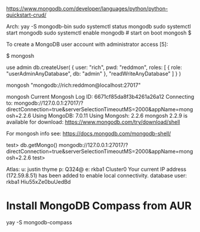 https://www.mongodb.com/developer/languages/python/python-quickstart-crud/

Arch:
yay -S mongodb-bin
sudo systemctl status mongodb
sudo systemctl start mongodb
sudo systemctl enable mongodb  # start on boot
mongosh  $


To create a MongoDB user account with administrator access [5]:

$ mongosh

use admin
db.createUser(
  {
    user: "rich",
    pwd: "reddmon",
    roles: [ { role: "userAdminAnyDatabase", db: "admin" }, "readWriteAnyDatabase" ]
  }
)

mongosh "mongodb://rich:reddmon@localhost:27017"

mongosh
Current Mongosh Log ID: 6671cf85da8f3b4261a26a12
Connecting to:          mongodb://127.0.0.1:27017/?directConnection=true&serverSelectionTimeoutMS=2000&appName=mongosh+2.2.6
Using MongoDB:          7.0.11
Using Mongosh:          2.2.6
mongosh 2.2.9 is available for download: https://www.mongodb.com/try/download/shell

For mongosh info see: https://docs.mongodb.com/mongodb-shell/

test>  db.getMongo()
mongodb://127.0.0.1:27017/?directConnection=true&serverSelectionTimeoutMS=2000&appName=mongosh+2.2.6
test>

Atlas:
u: justin thyme
p: Q324@
e: rkba1
Cluster0
Your current IP address (172.59.8.51) has been added to enable local connectivity.
database user:
rkba1
Hiu55xZe0buUedBd

# Install MongoDB Compass from AUR
yay -S mongodb-compass


